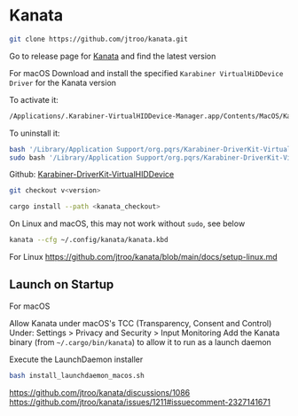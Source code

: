 # Kanata


``` bash
git clone https://github.com/jtroo/kanata.git
```

Go to release page for [Kanata](https://github.com/jtroo/kanata/releases) and find the latest version

For macOS
Download and install the specified `Karabiner VirtualHiDDevice Driver` for the Kanata version

To activate it:
``` bash
/Applications/.Karabiner-VirtualHIDDevice-Manager.app/Contents/MacOS/Karabiner-VirtualHIDDevice-Manager activate
```

To uninstall it:
``` bash
bash '/Library/Application Support/org.pqrs/Karabiner-DriverKit-VirtualHIDDevice/scripts/uninstall/deactivate_driver.sh'
sudo bash '/Library/Application Support/org.pqrs/Karabiner-DriverKit-VirtualHIDDevice/scripts/uninstall/remove_files.sh'
```

Github: [Karabiner-DriverKit-VirtualHIDDevice](https://github.com/pqrs-org/Karabiner-DriverKit-VirtualHIDDevice)

``` bash
git checkout v<version>
```

``` bash
cargo install --path <kanata_checkout>
```

On Linux and macOS, this may not work without `sudo`, see below
``` bash
kanata --cfg ~/.config/kanata/kanata.kbd
```

For Linux
https://github.com/jtroo/kanata/blob/main/docs/setup-linux.md

## Launch on Startup

For macOS

Allow Kanata under macOS's TCC (Transparency, Consent and Control)
Under: Settings > Privacy and Security > Input Monitoring
Add the Kanata binary (from `~/.cargo/bin/kanata`) to allow it to run as a launch daemon

Execute the LaunchDaemon installer
``` bash
bash install_launchdaemon_macos.sh

```

https://github.com/jtroo/kanata/discussions/1086
https://github.com/jtroo/kanata/issues/1211#issuecomment-2327141671
